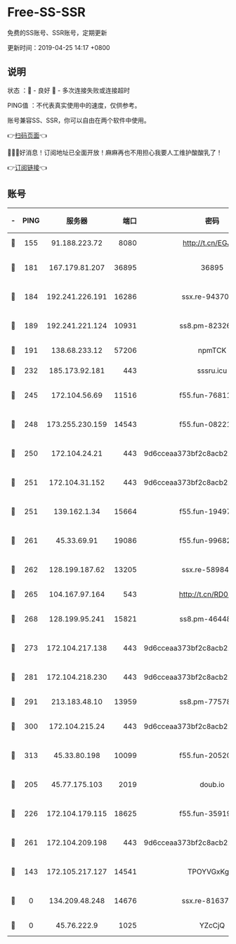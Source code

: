 # Free-SS-SSR

免费的SS账号、SSR账号，定期更新

更新时间：2019-04-25 14:17 +0800

## 说明

状态     ：🙂 - 良好 🙁 - 多次连接失败或连接超时

PING值   ：不代表真实使用中的速度，仅供参考。

账号兼容SS、SSR，你可以自由在两个软件中使用。

👉[扫码页面](https://liesauer.github.io/Free-SS-SSR/)👈

🎉🎉🎉好消息！订阅地址已全面开放！麻麻再也不用担心我要人工维护酸酸乳了！

👉[订阅链接](https://www.liesauer.net/yogurt/subscribe?ACCESS_TOKEN=DAYxR3mMaZAsaqUb)👈

## 账号

|-|PING|服务器|端口|密码|加密方式|区域|
|:----:|:----:|:-----:|-----:|:----:|:----:|:----:|
|🙂|155|91.188.223.72|8080|http://t.cn/EGJIyrl|rc4-md5|RU|
|🙂|181|167.179.81.207|36895|36895|aes-256-cfb|JP|
|🙂|184|192.241.226.191|16286|ssx.re-94370823|aes-256-cfb|US|
|🙂|189|192.241.221.124|10931|ss8.pm-82326402|aes-256-cfb|US|
|🙂|191|138.68.233.12|57206|npmTCK|rc4-md5|US|
|🙂|232|185.173.92.181|443|sssru.icu|rc4-md5|RU|
|🙂|245|172.104.56.69|11516|f55.fun-76811416|aes-256-cfb|SG|
|🙂|248|173.255.230.159|14543|f55.fun-08221681|aes-256-cfb|US|
|🙂|250|172.104.24.21|443|9d6cceaa373bf2c8acb22e60b6a58be6|aes-256-cfb|US|
|🙂|251|172.104.31.152|443|9d6cceaa373bf2c8acb22e60b6a58be6|aes-256-cfb|US|
|🙂|251|139.162.1.34|15664|f55.fun-19497646|aes-256-cfb|SG|
|🙂|261|45.33.69.91|19086|f55.fun-99682358|aes-256-cfb|US|
|🙂|262|128.199.187.62|13205|ssx.re-58984810|aes-256-cfb|SG|
|🙂|265|104.167.97.164|543|http://t.cn/RD0D7sx|rc4-md5|CA|
|🙂|268|128.199.95.241|15821|ss8.pm-46448120|aes-256-cfb|SG|
|🙂|273|172.104.217.138|443|9d6cceaa373bf2c8acb22e60b6a58be6|aes-256-cfb|US|
|🙂|281|172.104.218.230|443|9d6cceaa373bf2c8acb22e60b6a58be6|aes-256-cfb|US|
|🙂|291|213.183.48.10|13959|ss8.pm-77578646|rc4-md5|RU|
|🙂|300|172.104.215.24|443|9d6cceaa373bf2c8acb22e60b6a58be6|aes-256-cfb|US|
|🙂|313|45.33.80.198|10099|f55.fun-20520283|aes-256-cfb|US|
|🙂|205|45.77.175.103|2019|doub.io|aes-128-ctr|SG|
|🙂|226|172.104.179.115|18625|f55.fun-35919229|aes-256-cfb|SG|
|🙂|261|172.104.209.198|443|9d6cceaa373bf2c8acb22e60b6a58be6|aes-256-cfb|US|
|🙁|143|172.105.217.127|14541|TPOYVGxKglpi|aes-256-cfb|JP|
|🙁|0|134.209.48.248|14676|ssx.re-81637281|aes-256-cfb|US|
|🙁|0|45.76.222.9|1025|YZcCjQ|rc4-md5|JP|
